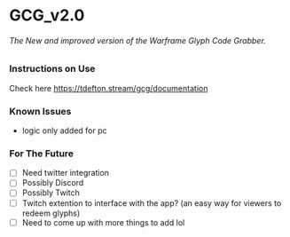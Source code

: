 # GCG_v2.0
###### The New and improved version of the Warframe Glyph Code Grabber.

### Instructions on Use
Check here https://tdefton.stream/gcg/documentation

### Known Issues
- logic only added for pc

### For The Future
- [ ] Need twitter integration
- [ ] Possibly Discord
- [ ] Possibly Twitch
- [ ] Twitch extention to interface with the app? (an easy way for viewers to redeem glyphs)
- [ ] Need to come up with more things to add lol
